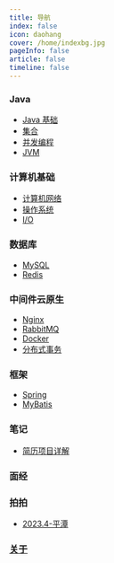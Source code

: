 ```yaml
---
title: 导航
index: false
icon: daohang
cover: /home/indexbg.jpg
pageInfo: false
article: false
timeline: false
---
```

### <HopeIcon icon="java"/> Java
- <HopeIcon icon="javabasic"/> [Java 基础](/java/1java)
- <HopeIcon icon="jihe"/> [集合](/java/2collection)
- <HopeIcon icon="juc"/> [并发编程](/java/3juc)
- <HopeIcon icon="jvm"/> [JVM](/java/4jvm)

### <HopeIcon icon="computer"/> 计算机基础
- <HopeIcon icon="net"/> [计算机网络](/computer/1net.md)
- <HopeIcon icon="os"/> [操作系统](/computer/2os.md)
- <HopeIcon icon="io"/> [I/O](/computer/3io.md)

### <HopeIcon icon="database"/> 数据库
- <HopeIcon icon="mysql"/> [MySQL](/database/1mysql)
- <HopeIcon icon="redis"/> [Redis](/database/2redis)

### <HopeIcon icon="middleware"/> 中间件云原生
- <HopeIcon icon="nginx"/> [Nginx](/middleware/1nginx.md)
- <HopeIcon icon="mq"/> [RabbitMQ](/middleware/2mq.md)
- <HopeIcon icon="docker"/> [Docker](/middleware/3docker.md)
- <HopeIcon icon="fenbushi"/> [分布式事务](/middleware/4distributedtransaction.md)

### <HopeIcon icon="framework"/> 框架
- <HopeIcon icon="spring"/> [Spring](/framework/0spring.md)
- <HopeIcon icon="shujuku"/> [MyBatis](/framework/1mybatis.md)

### <HopeIcon icon="note"/> 笔记
- <HopeIcon icon="biji1"/> [简历项目详解](/note/0aboutprojects.md)

### <HopeIcon icon="interview"/> 面经

### <HopeIcon icon="photo"/> 拍拍
- <HopeIcon icon="picture"/> [2023.4-平潭](/photo/992023.4平潭.md)

### <HopeIcon icon="aboutme"/> [关于](/intro.md)
